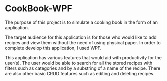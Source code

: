 # CookBook-WPF

The purpose of this project is to simulate a cooking book in the form of an application.

The target audience for this application is for those who would like to add recipes and view them without the need of using physical paper. In order to complete develop this application, I used WPF.

This application has various features that would aid with productivity for the user(s). The user would be able to search for all the stored recipes with filters such as categories and by a substring of a name of the recipe. There are also other basic CRUD features such as editing and deleting recipes.
